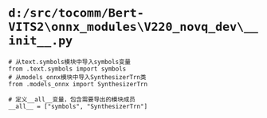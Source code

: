 # `d:/src/tocomm/Bert-VITS2\onnx_modules\V220_novq_dev\__init__.py`

```
# 从text.symbols模块中导入symbols变量
from .text.symbols import symbols
# 从models_onnx模块中导入SynthesizerTrn类
from .models_onnx import SynthesizerTrn

# 定义__all__变量，包含需要导出的模块成员
__all__ = ["symbols", "SynthesizerTrn"]
```